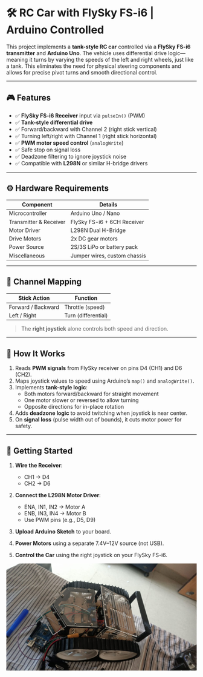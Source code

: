 # 🛠️ RC Car with FlySky FS-i6 | Arduino Controlled

This project implements a **tank-style RC car** controlled via a **FlySky FS-i6 transmitter** and **Arduino Uno**. The vehicle uses differential drive logic—meaning it turns by varying the speeds of the left and right wheels, just like a tank. This eliminates the need for physical steering components and allows for precise pivot turns and smooth directional control.

---

## 🎮 Features

- ✅ **FlySky FS-i6 Receiver** input via `pulseIn()` (PWM)
- ✅ **Tank-style differential drive**
- ✅ Forward/backward with Channel 2 (right stick vertical)
- ✅ Turning left/right with Channel 1 (right stick horizontal)
- ✅ **PWM motor speed control** (`analogWrite`)
- ✅ Safe stop on signal loss
- ✅ Deadzone filtering to ignore joystick noise
- ✅ Compatible with **L298N** or similar H-bridge drivers

---

## ⚙️ Hardware Requirements

| Component             | Details                             |
|----------------------|-------------------------------------|
| Microcontroller       | Arduino Uno / Nano                 |
| Transmitter & Receiver| FlySky FS-i6 + 6CH Receiver        |
| Motor Driver          | L298N Dual H-Bridge                |
| Drive Motors          | 2x DC gear motors                  |
| Power Source          | 2S/3S LiPo or battery pack         |
| Miscellaneous         | Jumper wires, custom chassis       |

---

## 📡 Channel Mapping

| Stick Action        | Function            |
|---------------------|---------------------|
| Forward / Backward  | Throttle (speed)    |
| Left / Right        | Turn (differential) |

> The **right joystick** alone controls both speed and direction.

---

## 🧠 How It Works

1. Reads **PWM signals** from FlySky receiver on pins D4 (CH1) and D6 (CH2).
2. Maps joystick values to speed using Arduino’s `map()` and `analogWrite()`.
3. Implements **tank-style logic**:
   - Both motors forward/backward for straight movement
   - One motor slower or reversed to allow turning
   - Opposite directions for in-place rotation
4. Adds **deadzone logic** to avoid twitching when joystick is near center.
5. On **signal loss** (pulse width out of bounds), it cuts motor power for safety.

---

## 🚀 Getting Started

1. **Wire the Receiver**:
   - CH1 → D4
   - CH2 → D6

2. **Connect the L298N Motor Driver**:
   - ENA, IN1, IN2 → Motor A
   - ENB, IN3, IN4 → Motor B
   - Use PWM pins (e.g., D5, D9)

3. **Upload Arduino Sketch** to your board.

4. **Power Motors** using a separate 7.4V–12V source (not USB).

5. **Control the Car** using the right joystick on your FlySky FS-i6.

[![Watch Demo](images/demo_thumb.jpg)](https://drive.google.com/file/d/1MseBLSsVP5M2Rwaa5-f8mhz3zf7QtKl4/view?usp=sharing)



